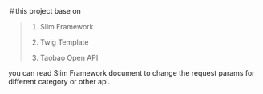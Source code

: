 ＃this project base on
>1. Slim Framework
>
>2. Twig Template
>
>3. Taobao Open API

you can read Slim Framework document to change the request params for different
category or other api. 